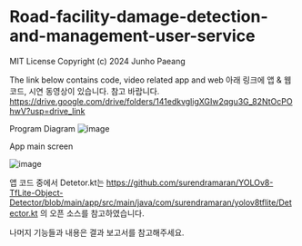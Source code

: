 # Road-facility-damage-detection-and-management-user-service

MIT License
Copyright (c) 2024 Junho Paeang


The link below contains code, video related app and web
아래 링크에 앱 & 웹 코드, 시연 동영상이 있습니다. 참고 바랍니다.
https://drive.google.com/drive/folders/141edkvgligXGIw2qgu3G_82NtOcPOhwV?usp=drive_link

Program Diagram
![image](https://github.com/user-attachments/assets/81e1bf4d-dfaf-414a-a14f-1b11db6be88a)

App main screen


![image](https://github.com/user-attachments/assets/5591caa0-e39d-433d-bd0f-aa433ea1597b)


앱 코드 중에서 Detetor.kt는 https://github.com/surendramaran/YOLOv8-TfLite-Object-Detector/blob/main/app/src/main/java/com/surendramaran/yolov8tflite/Detector.kt 의 오픈 소스를 참고하였습니다.

나머지 기능들과 내용은 결과 보고서를 참고해주세요.

